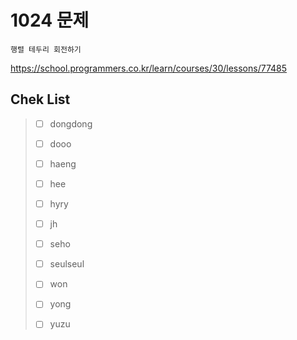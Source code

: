 # 1024 문제

```
행렬 테두리 회전하기
```

https://school.programmers.co.kr/learn/courses/30/lessons/77485

## Chek List

> - [ ] dongdong
> 
> - [ ] dooo
> 
> - [ ] haeng
> 
> - [ ] hee
> 
> - [ ] hyry
> 
> - [ ] jh
> 
> - [ ] seho
> 
> - [ ] seulseul
> 
> - [ ] won
> 
> - [ ] yong
> 
> - [ ] yuzu